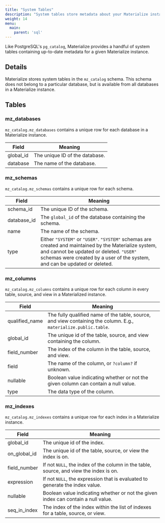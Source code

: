 ```yaml
---
title: "System Tables"
description: "System tables store metadata about your Materialize instance."
weight: 14
menu:
  main:
    parent: 'sql'
---
```


Like PostgreSQL's `pg_catalog`, Materialize provides a handful of system tables
containing up-to-date metadata for a given Materialize instance.

## Details

Materialize stores system tables in the `mz_catalog` schema. This schema does not belong
to a particular database, but is available from all databases in a Materialize instance.

## Tables

### mz_databases

`mz_catalog.mz_databases` contains a unique row for each database in a Materialize
instance.

Field     | Meaning
----------|----------
global_id | The unique ID of the database.
database  | The name of the database.

### mz_schemas

`mz_catalog.mz_schemas` contains a unique row for each schema.

Field     | Meaning
----------|----------
schema_id | The unique ID of the schema.
database_id  | The `global_id` of the database containing the schema.
name      | The name of the schema.
type      | Either `"SYSTEM"` or `"USER"`. `"SYSTEM"` schemas are created and maintained by the Materialize system, and cannot be updated or deleted. `"USER"` schemas were created by a user of the system, and can be updated or deleted.

### mz_columns

`mz_catalog.mz_columns` contains a unique row for each column in every table, source, and view
in a Materialized instance.

Field     | Meaning
----------|----------
qualified_name | The fully qualified name of the table, source, and view containing the column. E.g., `materialize.public.table`.
global_id | The unique id of the table, source, and view containing the column.
field_number | The index of the column in the table, source, and view.
field | The name of the column, or `?column?` if unknown.
nullable | Boolean value indicating whether or not the given column can contain a null value.
type | The data type of the column.

### mz_indexes

`mz_catalog.mz_indexes` contains a unique row for each index in a Materialize instance.

Field     | Meaning
----------|----------
global_id | The unique id of the index.
on_global_id | The unique id of the table, source, or view the index is on.
field_number | If not `NULL`, the index of the column in the table, source, and view the index is on.
expression | If not `NULL`, the expression that is evaluated to generate the index value.
nullable | Boolean value indicating whether or not the given index can contain a null value.
seq_in_index | The index of the index within the list of indexes for a table, source, or view.
